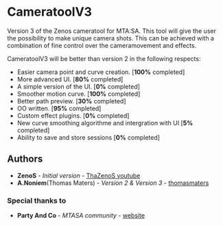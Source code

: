 # CameratoolV3
Version 3 of the Zenos cameratool for MTA:SA. This tool will give the user the possibility to make unique camera shots. This can be achieved with a combination of fine control over the cameramovement and effects.

CameratoolV3 will be better than version 2 in the following respects:
* Easier camera point and curve creation. 	[**100%** completed]
* More advanced UI. 						[**80%** completed]
* A simple version of the UI. 				[**0%** completed]
* Smoother motion curve. 					[**100%** completed]
* Better path preview. 						[**30%** completed]
* OO written. 								[**95%** completed]
* Custom effect plugins.					[**0%** completed]
* New curve smoothing algorithme and intergration with UI			[**5%** completed]
* Ability to save and store sessions		[**0%** completed]

## Authors
* **ZenoS** - *Initial version* - [ThaZenoS youtube](https://www.youtube.com/user/ThaZenoS/) 
* **A.Noniem**(Thomas Maters) - *Version 2 & Version 3* - [thomasmaters](https://github.com/thomasmaters) 

### Special thanks to
* **Party And Co** - *MTASA community* - [website](www.mta-pac.nl)
